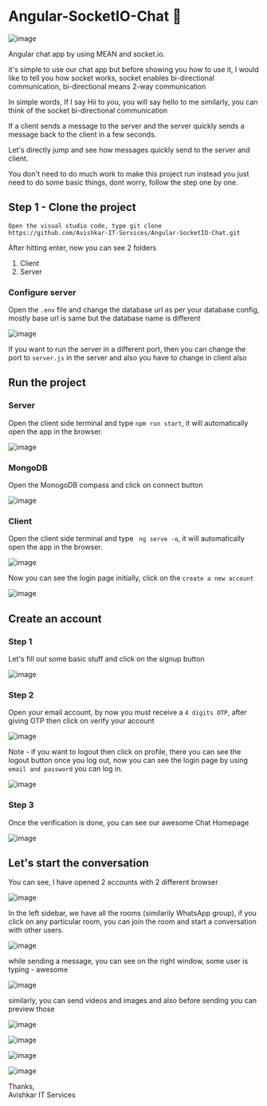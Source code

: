  # Angular-SocketIO-Chat 🚀
![image](https://github.com/Avishkar-IT-Services/Angular-SocketIO-Chat/assets/137886016/e92dfe98-5bd0-48f3-beb6-3cfdc0850dd1)

Angular chat app by using MEAN and socket.io.

it's simple to use our chat app but before showing you how to use it,  I would like to tell you how socket works, socket enables bi-directional communication, bi-directional means 2-way communication  <br> 

In simple words, If I say Hii to you, you will say hello to me similarly, you can think of the socket bi-directional communication <br> 

If a client sends a message to the server and the server quickly sends a message back to the client in a few seconds.

Let's directly jump and see how messages quickly send to the server and client. 

You don't need to do much work to make this project run instead you just need to do some basic things,  dont worry, follow the step one by one.

## Step 1 - Clone the project 
``` Open the visual studio code, type git clone https://github.com/Avishkar-IT-Services/Angular-SocketIO-Chat.git ```

After hitting enter, now you can see 2 folders <br>
1. Client <br>
2. Server <br>

### Configure server 
Open  the `.env` file and change the database url as per your database config, mostly base url is same but the database name is different

![image](https://github.com/Avishkar-IT-Services/Angular-SocketIO-Chat/assets/137886016/a3193daa-6250-42eb-9583-79d927c28b10)

If you want to run the server in a different port, then you can change the port to `server.js` in the server and also you have to change in client also

## Run the project 

### Server <br>
Open the client side terminal and type ``` npm run start ```, it will automatically open the app in the browser.

![image](https://github.com/Avishkar-IT-Services/Angular-SocketIO-Chat/assets/137886016/f36fb214-7cf9-4693-b5fd-db6a06941fa4)

### MongoDB <br>
Open the MonogoDB compass and click on connect button

![image](https://github.com/Avishkar-IT-Services/Angular-SocketIO-Chat/assets/137886016/530fb662-3416-406f-8353-a149482126d2)

### Client <br>
Open the client side terminal and type ``` ng serve -o```, it will automatically open the app in the browser.

![image](https://github.com/Avishkar-IT-Services/Angular-SocketIO-Chat/assets/137886016/405b03d8-1c32-4cd5-9b52-8ad1d7fffa86)

Now you can see the login page initially, click on the `create a new account`

![image](https://github.com/Avishkar-IT-Services/Angular-SocketIO-Chat/assets/137886016/0c8262f9-c040-4334-b4f9-baefce8e7e39)

## Create an account
### Step 1
Let's fill out some basic stuff and click on the signup button

![image](https://github.com/Avishkar-IT-Services/Angular-SocketIO-Chat/assets/137886016/739d4275-fc9a-40d8-a57e-3a3584362932)

### Step 2
Open your email account, by now you must receive a `4 digits OTP`, after giving OTP then click on verify your account 

![image](https://github.com/Avishkar-IT-Services/Angular-SocketIO-Chat/assets/137886016/d7dd7586-9bdd-4893-97c9-682b8bee58af)

Note - if you want to logout then click on profile, there you can see the logout button 
once you log out, now you can see the login page by using `email and password` you can log in.

![image](https://github.com/Avishkar-IT-Services/Angular-SocketIO-Chat/assets/137886016/422675cd-faad-4c60-bc10-206aeb5b186f)

### Step 3 
Once the verification is done, you can see our awesome Chat Homepage

![image](https://github.com/Avishkar-IT-Services/Angular-SocketIO-Chat/assets/137886016/345e1eb9-3d4c-41f4-95fa-8192ba087c82)


## Let's start the conversation

You can see, I have opened 2 accounts  with 2 different browser 

![image](https://github.com/Avishkar-IT-Services/Angular-SocketIO-Chat/assets/137886016/1387dd72-40ec-4e76-8b80-f3971cdab83e)

In the left sidebar, we have all the rooms (similarily WhatsApp group), if you click on any particular room, you can join the room and start a conversation with other users.

![image](https://github.com/Avishkar-IT-Services/Angular-SocketIO-Chat/assets/137886016/ea4a552e-d946-4835-a32b-1b56e029d738)

while sending a message, you can see on the right window, some user is typing - awesome 

![image](https://github.com/Avishkar-IT-Services/Angular-SocketIO-Chat/assets/137886016/6a4df290-f2af-41d5-bba8-302737863aa1)

similarly, you can send videos and images and also before sending you can preview those

![image](https://github.com/Avishkar-IT-Services/Angular-SocketIO-Chat/assets/137886016/d35667b9-cfeb-4d25-a7c2-d4b1aea63e1d)

![image](https://github.com/Avishkar-IT-Services/Angular-SocketIO-Chat/assets/137886016/fb6cd4e0-e29b-4421-8ed5-da008f76b412)

![image](https://github.com/Avishkar-IT-Services/Angular-SocketIO-Chat/assets/137886016/d076506c-21a7-4810-975b-9d8d8dce5541)

![image](https://github.com/Avishkar-IT-Services/Angular-SocketIO-Chat/assets/137886016/356b6304-15c7-4300-a179-c8e97ff68c5c)


Thanks,<br>
Avishkar IT Services












